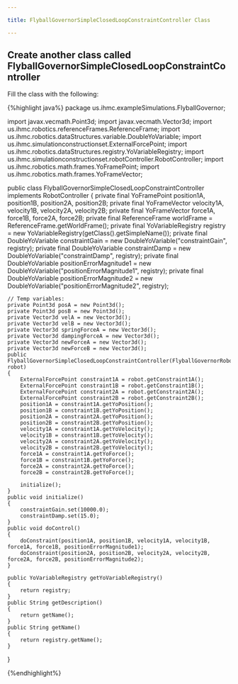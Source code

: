 ```yaml
---

title: FlyballGovernorSimpleClosedLoopConstraintController Class

---
```


## Create another class called FlyballGovernorSimpleClosedLoopConstraintController
   Fill the class with the following:

{%highlight java%}
package us.ihmc.exampleSimulations.FlyballGovernor;

import javax.vecmath.Point3d;
import javax.vecmath.Vector3d;
import us.ihmc.robotics.referenceFrames.ReferenceFrame;
import us.ihmc.robotics.dataStructures.variable.DoubleYoVariable;
import us.ihmc.simulationconstructionset.ExternalForcePoint;
import us.ihmc.robotics.dataStructures.registry.YoVariableRegistry;
import us.ihmc.simulationconstructionset.robotController.RobotController;
import us.ihmc.robotics.math.frames.YoFramePoint;
import us.ihmc.robotics.math.frames.YoFrameVector;

public class FlyballGovernorSimpleClosedLoopConstraintController implements RobotController
{
    private final YoFramePoint position1A, position1B, position2A, position2B;
    private final YoFrameVector velocity1A, velocity1B, velocity2A, velocity2B;
    private final YoFrameVector force1A, force1B, force2A, force2B;
    private final ReferenceFrame worldFrame = ReferenceFrame.getWorldFrame();
    private final YoVariableRegistry registry = new YoVariableRegistry(getClass().getSimpleName());
    private final DoubleYoVariable constraintGain = new DoubleYoVariable("constraintGain", registry);
    private final DoubleYoVariable constraintDamp = new DoubleYoVariable("constraintDamp", registry);
    private final DoubleYoVariable positionErrorMagnitude1 = new DoubleYoVariable("positionErrorMagnitude1", registry);
    private final DoubleYoVariable positionErrorMagnitude2 = new DoubleYoVariable("positionErrorMagnitude2", registry);

    // Temp variables:
    private Point3d posA = new Point3d();
    private Point3d posB = new Point3d();
    private Vector3d velA = new Vector3d();
    private Vector3d velB = new Vector3d();
    private Vector3d springForceA = new Vector3d();
    private Vector3d dampingForceA = new Vector3d();
    private Vector3d newForceA = new Vector3d();
    private Vector3d newForceB = new Vector3d();
    public FlyballGovernorSimpleClosedLoopConstraintController(FlyballGovernorRobot robot)
    {
        ExternalForcePoint constraint1A = robot.getConstraint1A();
        ExternalForcePoint constraint1B = robot.getConstraint1B();
        ExternalForcePoint constraint2A = robot.getConstraint2A();
        ExternalForcePoint constraint2B = robot.getConstraint2B();
        position1A = constraint1A.getYoPosition();
        position1B = constraint1B.getYoPosition();
        position2A = constraint2A.getYoPosition();
        position2B = constraint2B.getYoPosition();
        velocity1A = constraint1A.getYoVelocity();
        velocity1B = constraint1B.getYoVelocity();
        velocity2A = constraint2A.getYoVelocity();
        velocity2B = constraint2B.getYoVelocity();
        force1A = constraint1A.getYoForce();
        force1B = constraint1B.getYoForce();
        force2A = constraint2A.getYoForce();
        force2B = constraint2B.getYoForce();

        initialize();
    }
    public void initialize()
    {
        constraintGain.set(10000.0);
        constraintDamp.set(15.0);
    }
    public void doControl()
    {
        doConstraint(position1A, position1B, velocity1A, velocity1B, force1A, force1B, positionErrorMagnitude1);
        doConstraint(position2A, position2B, velocity2A, velocity2B, force2A, force2B, positionErrorMagnitude2);
    }

    public YoVariableRegistry getYoVariableRegistry()
    {
        return registry;
    }
    public String getDescription()
    {
        return getName();
    }
    public String getName()
    {
        return registry.getName();
    }
}

{%endhighlight%}
